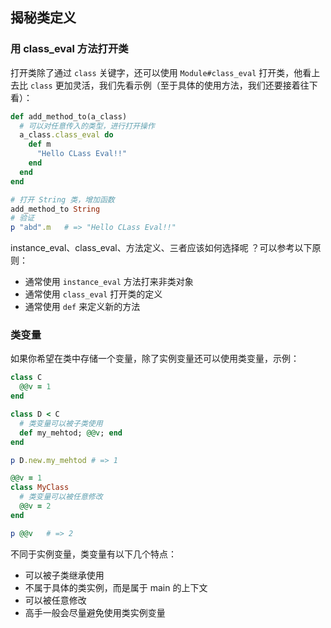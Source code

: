 ## 揭秘类定义

### 用 class_eval 方法打开类
打开类除了通过 `class` 关键字，还可以使用 `Module#class_eval` 打开类，他看上去比 `class` 更加灵活，我们先看示例（至于具体的使用方法，我们还要接着往下看）：
```ruby
def add_method_to(a_class)
  # 可以对任意传入的类型，进行打开操作
  a_class.class_eval do 
    def m 
      "Hello CLass Eval!!"
    end
  end
end

# 打开 String 类，增加函数
add_method_to String
# 验证
p "abd".m   # => "Hello CLass Eval!!"
```

instance_eval、class_eval、方法定义、三者应该如何选择呢 ？可以参考以下原则：
* 通常使用 `instance_eval` 方法打来非类对象
* 通常使用 `class_eval` 打开类的定义
* 通常使用 `def` 来定义新的方法

### 类变量
如果你希望在类中存储一个变量，除了实例变量还可以使用类变量，示例：
```ruby
class C
  @@v = 1
end

class D < C
  # 类变量可以被子类使用
  def my_mehtod; @@v; end
end

p D.new.my_mehtod # => 1

@@v = 1
class MyClass
  # 类变量可以被任意修改
  @@v = 2
end

p @@v   # => 2
```
不同于实例变量，类变量有以下几个特点：
* 可以被子类继承使用
* 不属于具体的类实例，而是属于 main 的上下文
* 可以被任意修改
* 高手一般会尽量避免使用类实例变量

